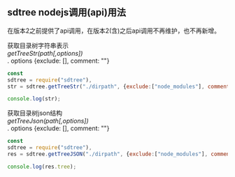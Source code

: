 ## sdtree nodejs调用(api)用法

在版本2之前提供了api调用，在版本2(含)之后api调用不再维护，也不再新增。    

获取目录树字符串表示   
*getTreeStr(path[,options])*   
. options {exclude: [], comment: ""}
```js
const
sdtree = require("sdtree"),
str = sdtree.getTreeStr("./dirpath", {exclude:["node_modules"], comment: "summary"});

console.log(str); 
```

获取目录树json结构   
*getTreeJson(path[,options])*    
. options {exclude: [], comment: ""}
```js
const 
sdtree = require("sdtree"),
res = sdtree.getTreeJSON("./dirpath", {exclude:["node_modules"], comment: "summary"});

console.log(res.tree);
```
